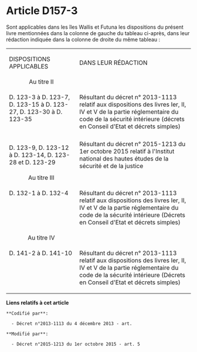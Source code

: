 # Article D157-3

Sont applicables dans les îles Wallis et Futuna les dispositions du présent livre mentionnées dans la colonne de gauche du
tableau ci-après, dans leur rédaction indiquée dans la colonne de droite du même tableau :

<table>
  <tbody>
    <tr>
      <td>

DISPOSITIONS APPLICABLES

</td>
      <td>

DANS LEUR RÉDACTION

</td>
    </tr>
    <tr>
      <td align="center">Au titre II

</td>
      <td align="center">

</td>
    </tr>
    <tr>
      <td valign="top" align="left">

D. 123-3 à D. 123-7, D. 123-15 à D. 123-27, D. 123-30 à D. 123-35 

</td>
      <td valign="top" align="left">

Résultant du décret n° 2013-1113 relatif aux dispositions des livres Ier, II, IV et V de la partie réglementaire du code de
la sécurité intérieure (décrets en Conseil d'Etat et décrets simples)

</td>
    </tr>
    <tr>
      <td>

D. 123-9, D. 123-12 à D. 123-14, D. 123-28 et D. 123-29 

</td>
      <td>Résultant du décret n° 2015-1213 du 1er octobre 2015 relatif à l'Institut national des hautes études de la sécurité
et de la justice</td>
    </tr>
    <tr>
      <td align="center">Au titre III

</td>
      <td align="center">

</td>
    </tr>
    <tr>
      <td align="left" valign="top">

D. 132-1 à D. 132-4

</td>
      <td align="left" valign="top">

Résultant du décret n° 2013-1113 relatif aux dispositions des livres Ier, II, IV et V de la partie réglementaire du code de
la sécurité intérieure (Décrets en Conseil d'Etat et décrets simples)

</td>
    </tr>
    <tr>
      <td align="center">Au titre IV

</td>
      <td align="center">

</td>
    </tr>
    <tr>
      <td valign="top" align="left">

D. 141-2 à D. 141-10

</td>
      <td valign="top" align="left">

Résultant du décret n° 2013-1113 relatif aux dispositions des livres Ier, II, IV et V de la partie réglementaire du code de
la sécurité intérieure (Décrets en Conseil d'Etat et décrets simples)

</td>
    </tr>
  </tbody>
</table>

**Liens relatifs à cet article**

	**Codifié par**:

	  - Décret n°2013-1113 du 4 décembre 2013 - art.

	**Modifié par**:

	  - Décret n°2015-1213 du 1er octobre 2015 - art. 5
